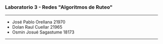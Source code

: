 ### Laboratorio 3 - Redes "Algoritmos de Ruteo"
- - -
- José Pablo Orellana   21970
- Dolan Raul Cuellar    21965
- Osmin Josué Sagastume 18173
- - -